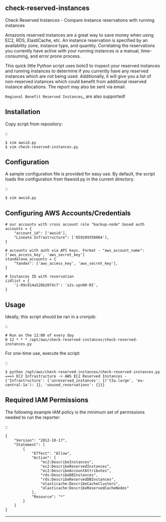 check-reserved-instances
--------------------------

Check Reserved Instances - Compare instance reservations with running
instances

Amazonís reserved instances are a great way to save money when using
EC2, RDS, ElastiCache, etc. An instance reservation is specified by an
availability zone, instance type, and quantity. Correlating the
reservations you currently have active with your running instances is a
manual, time-consuming, and error prone process.

This quick little Python script uses boto3 to inspect your reserved
instances and running instances to determine if you currently have any
reserved instances which are not being used. Additionally, it will give
you a list of non-reserved instances which could benefit from additional
reserved instance allocations. The report may also be sent via email.

`Regional Benefit Reserved Instances`_ are also supported!

Installation
------------

Copy script from repository:

::

    $ vim awsid.py
    $ vim check-reserved-instances.py

Configuration
-------------

A sample configuration file is provided for easy use. By default, the
script loads the configuration from ttawsid.py in the current directory.

::

    $ vim awsid.py

Configuring AWS Accounts/Credentials
------------------------------------

    # our accounts with cross account role "backup-node" based auth
    accounts = {
        "account_id": ['awsid'],
	    "Lineate Infrastructure": ['059209358064'],
    }

    # accounts with auth via API keys. Format - "aws_account_name": ['aws_access_key', 'aws_secret_key']
    standalone_accounts = {
        "Yandex": ['aws_access_key', 'aws_secret_key'],
    }
    
    # Instances ID with reservation
    iidlist = {
        'i-09c914a528b2074c7': 's2s-vpn00-RI',
    }

Usage
-----

Ideally, this script should be ran in a cronjob:

::

    # Run on the 12:00 of every day
    0 12 * * * /opt/aws/check-reserved-instances/check-reserved-instances.py

For one-time use, execute the script:

::

    $ python /opt/aws/check-reserved-instances/check-reserved-instances.py
    ===> EC2 Infrastructure -> AWS EC2 Reserved Instances - {'Infrastructure': {'unreserved_instances': {('t3a.large', 'eu-central-1a'): 1}, 'unused_reservations': {}}}

Required IAM Permissions
------------------------

The following example IAM policy is the minimum set of permissions
needed to run the reporter:

::

    {
        "Version": "2012-10-17",
        "Statement": [
            {
                "Effect": "Allow",
                "Action": [
                    "ec2:DescribeInstances",
                    "ec2:DescribeReservedInstances",
                    "ec2:DescribeAccountAttributes",
                    "rds:DescribeDBInstances",
                    "rds:DescribeReservedDBInstances",
                    "elasticache:DescribeCacheClusters",
                    "elasticache:DescribeReservedCacheNodes"
                ],
                "Resource": "*"
            }
        ]
    }

----------------------------------------------------
